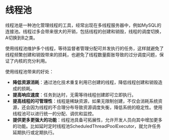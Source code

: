 # 线程池

线程池是一种池化管理线程的工具，经常出现在多线程服务器中，例如MySQL的连接池。线程过多会带来很大的开销，包括线程的创建和销毁，线程的调度切换，A切换到B之类。

使用线程池维护多个线程，等待监督者管理分配可并发执行的任务，这样就避免了线程频繁创建和销毁带来的损耗，也避免了线程数量膨胀导致的过分调度问题，保证了内核的充分利用。

使用线程池带来的好处：

- **降低资源消耗**：通过池化技术重复利用已创建的线程，降低线程创建和销毁造成的损耗。
- **提高响应速度**：任务到达时，无需等待线程创建即可立即执行。
- **提高线程的可管理性**：线程是稀缺资源，如果无限制创建，不仅会消耗系统资源，还会因为线程的不合理分布导致资源调度失衡，降低系统的稳定性。使用线程池可以进行统一的分配、调优和监控。
- **提供更多更强大的功能**：线程池具备可拓展性，允许开发人员向其中增加更多的功能。比如延时定时线程池ScheduledThreadPoolExecutor，就允许任务延期执行或定期执行。